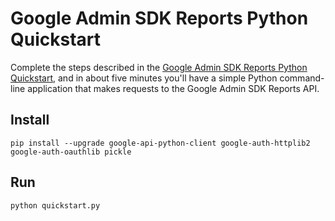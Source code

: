 # Google Admin SDK Reports Python Quickstart

Complete the steps described in the [Google Admin SDK Reports Python
Quickstart](https://developers.google.com/admin-sdk/reports/v1/quickstart/python),
and in about five minutes you'll have a simple Python command-line application
that makes requests to the Google Admin SDK Reports API.

## Install

```
pip install --upgrade google-api-python-client google-auth-httplib2 google-auth-oauthlib pickle
```

## Run

```
python quickstart.py
```
